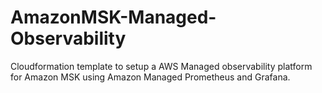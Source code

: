 # AmazonMSK-Managed-Observability

Cloudformation template to setup a AWS Managed observability platform for Amazon MSK using Amazon Managed Prometheus and Grafana.
